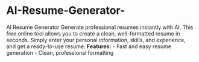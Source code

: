 # AI-Resume-Generator-
AI Resume Generator  Generate professional resumes instantly with AI. This free online tool allows you to create a clean, well-formatted resume in seconds. Simply enter your personal information, skills, and experience, and get a ready-to-use resume.  **Features:** - Fast and easy resume generation - Clean, professional formatting 
